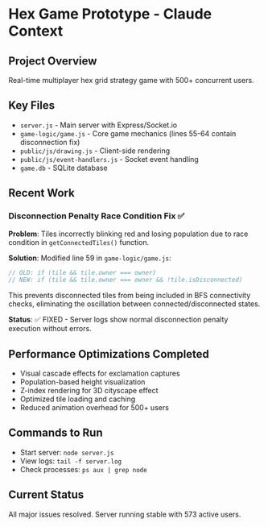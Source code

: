 # Hex Game Prototype - Claude Context

## Project Overview
Real-time multiplayer hex grid strategy game with 500+ concurrent users.

## Key Files
- `server.js` - Main server with Express/Socket.io
- `game-logic/game.js` - Core game mechanics (lines 55-64 contain disconnection fix)
- `public/js/drawing.js` - Client-side rendering
- `public/js/event-handlers.js` - Socket event handling
- `game.db` - SQLite database

## Recent Work
### Disconnection Penalty Race Condition Fix ✅
**Problem**: Tiles incorrectly blinking red and losing population due to race condition in `getConnectedTiles()` function.

**Solution**: Modified line 59 in `game-logic/game.js`:
```javascript
// OLD: if (tile && tile.owner === owner)
// NEW: if (tile && tile.owner === owner && !tile.isDisconnected)
```

This prevents disconnected tiles from being included in BFS connectivity checks, eliminating the oscillation between connected/disconnected states.

**Status**: ✅ FIXED - Server logs show normal disconnection penalty execution without errors.

## Performance Optimizations Completed
- Visual cascade effects for exclamation captures
- Population-based height visualization  
- Z-index rendering for 3D cityscape effect
- Optimized tile loading and caching
- Reduced animation overhead for 500+ users

## Commands to Run
- Start server: `node server.js`
- View logs: `tail -f server.log`
- Check processes: `ps aux | grep node`

## Current Status
All major issues resolved. Server running stable with 573 active users.